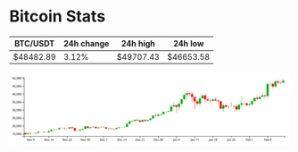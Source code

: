 # Bitcoin Stats

BTC/USDT|24h change|24h high|24h low|
|---|---|---|---|
|$48482.89|3.12%|$49707.43|$46653.58|

<img src="./chart.svg">
